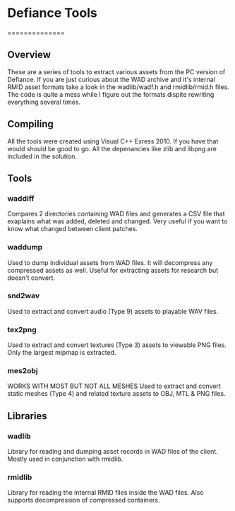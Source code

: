 # Defiance Tools #
==============

## Overview ##
These are a series of tools to extract various assets from the PC version of Defiance. If you are just curious about the WAD archive and it's internal RMID asset formats take a look in the wadlib/wadf.h and rmidlib/rmid.h files. The code is quite a mess while I figure out the formats dispite rewriting everything several times. 

## Compiling ##
All the tools were created using Visual C++ Exress 2010. If you have that would should be good to go. All the depenancies like zlib and libpng are included in the solution. 

## Tools ##
### waddiff ###
Compares 2 directories containing WAD files and generates a CSV file that exaplains what was added, deleted and changed. Very useful if you want to know what changed between client patches.  

### waddump ###
Used to dump individual assets from WAD files. It will decompress any compressed assets as well. Useful for extracting assets for research but doesn't convert.  

### snd2wav ###
Used to extract and convert audio (Type 9) assets to playable WAV files.  

### tex2png ###
Used to extract and convert textures (Type 3) assets to viewable PNG files. Only the largest mipmap is extracted.

### mes2obj ###
WORKS WITH MOST BUT NOT ALL MESHES
Used to extract and convert static meshes (Type 4) and related texture assets to OBJ, MTL & PNG files. 
  
## Libraries ##
### wadlib ###
Library for reading and dumping asset records in WAD files of the client. Mostly used in conjunction with rmidlib. 

### rmidlib ###
Library for reading the internal RMID files inside the WAD files. Also supports decompression of compressed containers. 

